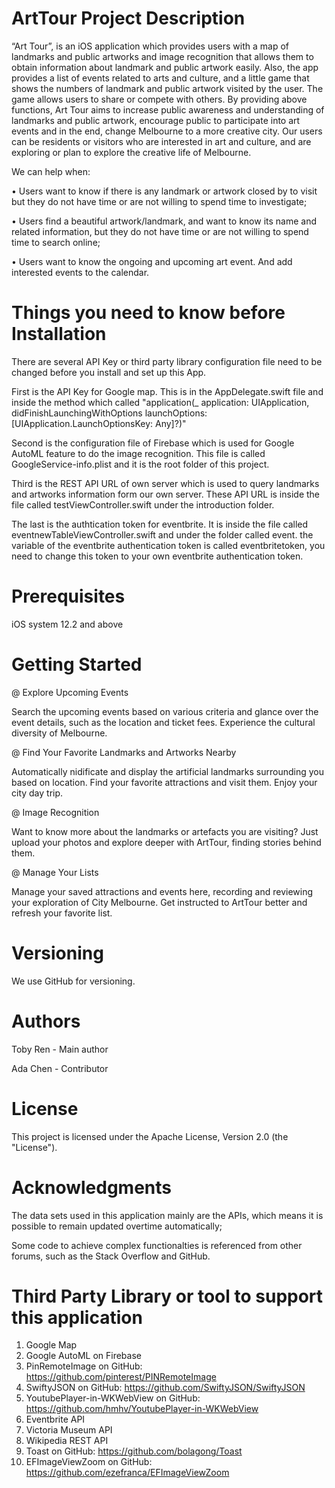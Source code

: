 # ArtTour Project Description

“Art Tour”, is an iOS application which provides users with a map of landmarks and public artworks and image recognition that allows them to obtain information about landmark and public artwork easily. Also, the app provides a list of events related to arts and culture, and a little game that shows the numbers of landmark and public artwork visited by the user. The game allows users to share or compete with others.
By providing above functions, Art Tour aims to increase public awareness and understanding of landmarks and public artwork, encourage public to participate into art events and in the end, change Melbourne to a more creative city.
Our users can be residents or visitors who are interested in art and culture, and are exploring or plan to explore the creative life of Melbourne.

We can help when:

•	Users want to know if there is any landmark or artwork closed by to visit but they do not have time or are not willing to spend time to investigate;

•	Users find a beautiful artwork/landmark, and want to know its name and related information, but they do not have time or are not willing to spend time to search online;                                                                                                                                                  

•	Users want to know the ongoing and upcoming art event. And add interested events to the calendar.

# Things you need to know before Installation
There are several API Key or third party library configuration file need to be changed before you install and set up this App.

First is the API Key for Google map. This is in the AppDelegate.swift file and inside the method which called "application(_ application: UIApplication, didFinishLaunchingWithOptions launchOptions: [UIApplication.LaunchOptionsKey: Any]?)"

Second is the configuration file of Firebase which is used for Google AutoML feature to do the image recognition. This file is called GoogleService-info.plist and it is the root folder of this project.

Third is the REST API URL of own server which is used to query landmarks and artworks information form our own server. These API URL is inside the file called testViewController.swift under the introduction folder.

The last is the authtication token for eventbrite. It is inside the file called eventnewTableViewController.swift and under the folder called event. the variable of the eventbrite authentication token is called eventbritetoken, you need to change this token to your own eventbrite authentication token. 

# Prerequisites
iOS system 12.2 and above

# Getting Started

@ Explore Upcoming Events 

Search the upcoming events based on various criteria and glance over the event details, 
such as the location and ticket fees. Experience the cultural diversity of Melbourne.

@ Find Your Favorite Landmarks and Artworks Nearby

Automatically nidificate and display the artificial landmarks surrounding you based on location. 
Find your favorite attractions and visit them. Enjoy your city day trip.

@ Image Recognition

Want to know more about the landmarks or artefacts you are visiting? 
Just upload your photos and explore deeper with ArtTour, finding stories behind them.

@ Manage Your Lists 

Manage your saved attractions and events here, recording and reviewing your 
exploration of City Melbourne. Get instructed to ArtTour better and refresh your favorite list.  

# Versioning
We use GitHub for versioning. 

# Authors
Toby Ren - Main author

Ada Chen - Contributor

# License
This project is licensed under the Apache License, Version 2.0 (the "License").

# Acknowledgments
The data sets used in this application mainly are the APIs, which means it is possible to remain updated overtime automatically;

Some code to achieve complex functionalties is referenced from other forums, such as the Stack Overflow and GitHub.

# Third Party Library or tool to support this application
1. Google Map
2. Google AutoML on Firebase
3. PinRemoteImage on GitHub: https://github.com/pinterest/PINRemoteImage
4. SwiftyJSON on GitHub: https://github.com/SwiftyJSON/SwiftyJSON
5. YoutubePlayer-in-WKWebView on GitHub: https://github.com/hmhv/YoutubePlayer-in-WKWebView
6. Eventbrite API
7. Victoria Museum API
8. Wikipedia REST API
9. Toast on GitHub: https://github.com/bolagong/Toast
10. EFImageViewZoom on GitHub: https://github.com/ezefranca/EFImageViewZoom

